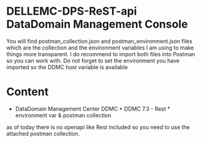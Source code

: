 # DELLEMC-DPS-ReST-api DataDomain Management Console
You will find postman_collection.json and postman_environment.json files which are the collection and the environment variables I am using to make things more transparent. I do recommend to import both files into Postman so you can work with. Do not forget to set the environment you have imported so the DDMC host variable is available

# Content
  * DataDomain Management Center DDMC
  		 * DDMC 7.3 - Rest
  		 	* environment var & postman collection

  as of today there is no openapi like Rest included so you need to use the attached postman collection.
